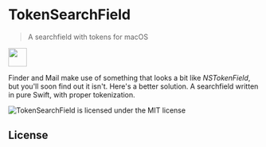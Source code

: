 # TokenSearchField
> A searchfield with tokens for macOS

<img src="https://cloud.githubusercontent.com/assets/445441/19132803/38da545a-8b4d-11e6-90fc-a5978e965883.gif" height="37">

Finder and Mail make use of something that looks a bit like _NSTokenField_, but you'll soon find out it isn't. Here's a better solution. A searchfield written in pure Swift, with proper tokenization.

![TokenSearchField is licensed under the MIT license][mit-badge]

## License

[mit-badge]: https://img.shields.io/badge/license-MIT-blue.svg